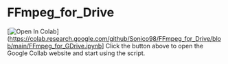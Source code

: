 # FFmpeg_for_Drive
[![Open In Colab](https://colab.research.google.com/assets/colab-badge.svg)](https://colab.research.google.com/github/Sonico98/FFmpeg_for_Drive/blob/main/FFmpeg_for_GDrive.ipynb]
Click the button above to open the Google Collab website and start using the script.
